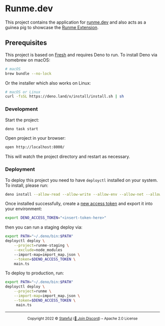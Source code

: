 # Runme.dev

This project contains the application for [runme.dev](https://runme.dev) and also acts as a guinea pig to showcase the [Runme Extension](https://marketplace.visualstudio.com/items?itemName=stateful.runme).

## Prerequisites

This project is based on [Fresh](https://fresh.deno.dev/) and requires Deno to run. To install Deno via homebrew on macOS:

```sh
# macOS
brew bundle --no-lock
```

Or the installer which also works on Linux:

```sh
# macOS or Linux
curl -fsSL https://deno.land/x/install/install.sh | sh
```

### Development

Start the project:

```sh { background=true }
deno task start
```

Open project in your browser:

```sh { interactive=false }
open http://localhost:8000/
```

This will watch the project directory and restart as necessary.

### Deployment

To deploy this project you need to have `deployctl` installed on your system. To install, please run:

```sh
deno install --allow-read --allow-write --allow-env --allow-net --allow-run --no-check -r -f https://deno.land/x/deploy/deployctl.ts
```

Once installed successfully, create a [new access token](https://dash.deno.com/account#access-tokens) and export it into your environment:

```sh
export DENO_ACCESS_TOKEN="<insert-token-here>"
```

then you can run a staging deploy via:


```sh
export PATH="~/.deno/bin:$PATH"
deployctl deploy \
    --project=runme-staging \
    --exclude=node_modules
    --import-map=import_map.json \
    --token=$DENO_ACCESS_TOKEN \
    main.ts
```

To deploy to production, run:

```sh
export PATH="~/.deno/bin:$PATH"
deployctl deploy \
    --project=runme \
    --import-map=import_map.json \
    --token=$DENO_ACCESS_TOKEN \
     main.ts
```

---

<p align="center"><small>Copyright 2022 © <a href="https://stateful.com/">Stateful</a> (<a href="https://discord.gg/BQm8zRCBUY">💬 Join Discord</a>) – Apache 2.0 License</small> </p>
